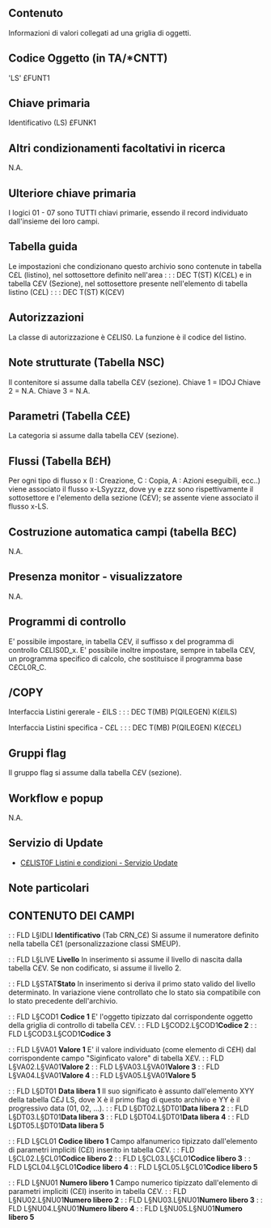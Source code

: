 ## Contenuto
Informazioni di valori collegati ad una griglia di oggetti.

## Codice Oggetto (in TA/\*CNTT)
'LS'                          £FUNT1
## Chiave primaria
Identificativo      (LS)      £FUNK1

## Altri condizionamenti facoltativi in ricerca
N.A.

## Ulteriore chiave primaria
I logici 01 - 07 sono TUTTI chiavi primarie, essendo il record individuato dall'insieme dei loro campi.

## Tabella guida
Le impostazioni che condizionano questo archivio sono contenute in tabella C£L (listino), nel sottosettore definito nell'area : 
 :  : DEC T(ST) K(C£L)
e in tabella C£V (Sezione), nel sottosettore  presente nell'elemento di tabella listino (C£L) : 
 :  : DEC T(ST) K(C£V)

## Autorizzazioni
La classe di autorizzazione è C£LIS0.
La funzione è il codice del listino.

## Note strutturate (Tabella NSC)
Il contenitore si assume dalla tabella C£V (sezione).
Chiave 1 = IDOJ
Chiave 2 = N.A.
Chiave 3 = N.A.

## Parametri (Tabella C£E)
La categoria si assume dalla tabella C£V (sezione).

## Flussi (Tabella B£H)
Per ogni tipo di flusso x (I : Creazione, C : Copia, A : Azioni eseguibili, ecc..) viene associato il flusso x-LSyyzzz, dove yy e zzz sono rispettivamente il sottosettore e l'elemento della sezione (C£V); se assente viene associato il flusso x-LS.

## Costruzione automatica campi (tabella B£C)
N.A.

## Presenza monitor - visualizzatore
N.A.

## Programmi di controllo
E' possibile impostare, in tabella C£V, il suffisso x del programma di controllo C£LIS0D_x.
E' possibile inoltre impostare, sempre in tabella C£V, un programma specifico di calcolo, che sostituisce il programma base C£CL0R_C.

## /COPY
Interfaccia Listini gererale - £ILS : 
 :  : DEC T(MB) P(QILEGEN) K(£ILS)

Interfaccia Listini specifica - C£L : 
 :  : DEC T(MB) P(QILEGEN) K(£C£L)

## Gruppi flag
Il gruppo flag si assume dalla tabella C£V (sezione).

## Workflow e popup
N.A.

## Servizio di Update
- [C£LIST0F Listini e condizioni - Servizio Update](Sorgenti/OJ/PGM/C£LIST0F)

## Note particolari

## CONTENUTO DEI CAMPI

 :  : FLD L§IDLI **Identificativo**
(Tab CRN_C£) Si assume il numeratore definito nella tabella C£1 (personalizzazione classi SMEUP).

 :  : FLD L§LIVE **Livello**
In inserimento si assume il livello di nascita dalla tabella C£V.
Se non codificato, si assume il livello 2.

 :  : FLD L§STAT**Stato**
In inserimento si deriva il primo stato valido del livello determinato.
In variazione viene controllato che lo stato sia compatibile con lo stato precedente dell'archivio.

 :  : FLD L§COD1 **Codice 1**
E' l'oggetto tipizzato dal corrispondente oggetto della griglia di controllo di tabella C£V.
 :  : FLD L§COD2.L§COD1**Codice 2**
 :  : FLD L§COD3.L§COD1**Codice 3**

 :  : FLD L§VA01 **Valore 1**
E' il valore individuato (come elemento di C£H) dal corrispondente campo "Siginficato valore" di tabella X£V.
 :  : FLD L§VA02.L§VA01**Valore 2**
 :  : FLD L§VA03.L§VA01**Valore 3**
 :  : FLD L§VA04.L§VA01**Valore 4**
 :  : FLD L§VA05.L§VA01**Valore 5**

 :  : FLD L§DT01 **Data libera 1**
Il suo significato è assunto dall'elemento XYY della tabella C£J LS, dove X è il primo flag di questo archivio e YY è il progressivo data (01, 02, ...).
 :  : FLD L§DT02.L§DT01**Data libera 2**
 :  : FLD L§DT03.L§DT01**Data libera 3**
 :  : FLD L§DT04.L§DT01**Data libera 4**
 :  : FLD L§DT05.L§DT01**Data libera 5**

 :  : FLD L§CL01 **Codice libero 1**
Campo alfanumerico tipizzato dall'elemento di parametri impliciti (C£I) inserito in tabella C£V.
 :  : FLD L§CL02.L§CL01**Codice libero 2**
 :  : FLD L§CL03.L§CL01**Codice libero 3**
 :  : FLD L§CL04.L§CL01**Codice libero 4**
 :  : FLD L§CL05.L§CL01**Codice libero 5**

 :  : FLD L§NU01 **Numero libero 1**
Campo numerico tipizzato dall'elemento di parametri impliciti (C£I) inserito in tabella C£V.
 :  : FLD L§NU02.L§NU01**Numero libero 2**
 :  : FLD L§NU03.L§NU01**Numero libero 3**
 :  : FLD L§NU04.L§NU01**Numero libero 4**
 :  : FLD L§NU05.L§NU01**Numero libero 5**
